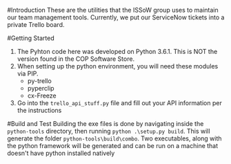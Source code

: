 #Introduction 
These are the utilities that the ISSoW group uses to maintain our team management tools.  Currently, we put our ServiceNow tickets into a private Trello board.

#Getting Started
1.	The Pyhton code here was developed on Python 3.6.1.  This is NOT the version found in the COP Software Store.
2.	When setting up the python environment,  you will need these modules via PIP.
    * py-trello
    * pyperclip
    * cx-Freeze
3.  Go into the `trello_api_stuff.py` file and fill out your API information per the instructions

#Build and Test
Building the exe files is done by navigating inside the `python-tools` directory, then running `python .\setup.py build`.  This will generate the folder `python-tools\build\combo`.  Two executables, along with the python framework will be generated and can be run on a machine that doesn't have python installed natively
